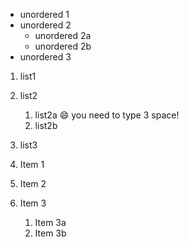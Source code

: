 * unordered 1
* unordered 2
  * unordered 2a
  * unordered 2b
* unordered 3

1. list1
2. list2
   1. list2a :smile: you need to type 3 space!
   2. list2b
3. list3

1. Item 1
2. Item 2
3. Item 3
   1. Item 3a
   2. Item 3b
